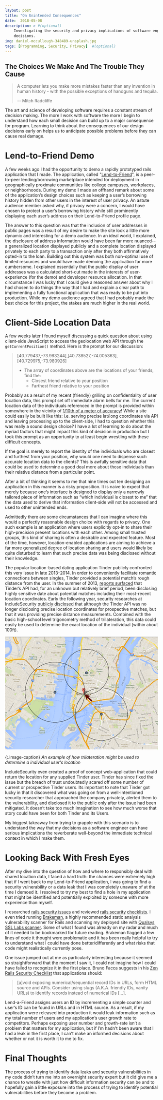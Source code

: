 ```yaml
---
layout: post
title: "On Unintended Consequences"
date:  2018-05-08
description: > #(optional)
    Investigating the security and privacy implications of software engineering
    decisions.
img: daniel-mccullough-348489-unsplash.jpg
tags: [Programming, Security, Privacy]  #(optional)
---
```

## The Choices We Make And The Trouble They Cause

>A computer lets you make more mistakes faster than any invention in human history - with the possible exceptions of handguns and tequila.
>
>-- Mitch Radcliffe

The art and science of developing software requires a constant stream of decision making. The more I work with software the more I begin to understand how each small decision can build up to a major consequence for program. Learning to think about the consequences of our design decisions early on helps us to anticipate possible problems before they can cause real damage.

# Lend-to-Friend Demo

A few weeks ago I had the opportunity to demo a rapidly prototyped rails application that I made. The application, called "[Lend-to-Friend](https://pacific-earth-11787.herokuapp.com/)", is a peer-to-peer lending/borrowing marketplace intended for deployment in geographically proximate communities like college campuses, workplaces, or neighborhoods. During my demo I made an offhand remark about some of the  application’s design choices such as keeping a user’s borrowing history hidden from other users in the interest of user privacy. An astute audience member asked why, if privacy were a concern, I would have chosen to protect a user’s borrowing history while still prominently displaying each user’s address on their Lend-to-Friend profile page.

The  answer to this question was that the inclusion of user addresses in public pages was a result of my desire to make the site look a little more dynamic and interesting for a demo audience. In an ideal world, I explained, the disclosure of address information would have been far more nuanced--a generalized location displayed publicly and a complete location displayed privately to each party to a transaction only after they both affirmatively opted-in to the loan. Building out this system was both non-optimal use of limited resources and would have made demoing the application far more cumbersome. I explained essentially that the public display of user addresses was a calculated short-cut made in the interests of user-experience (for the demo) and developer resource allocation. In that circumstance I was lucky that I could give a reasoned answer about why I had chosen to do things the way that I had and explain a clear path to implementing a fully functional application that was ready to be put into production. While my demo audience agreed that I had probably made the best choice for this project, the stakes are much higher in the real world.

# Client-Side Location Data

A few weeks later I found myself discussing a quick question about using client-side JavaScript to access the geolocation web API through the `getCurrentPosition()` method. Here is the prompt for our discussion:


>[40.779437,-73.963244],[40.738527,-74.005363],[40.729975,-73.980926]
>
> - The array of coordinates above are the locations of your friends, find the:
>    - Closest friend relative to your position
>    - Farthest friend relative to your position


Probably as a result of my recent (friendly) grilling on confidentiality of user location data, this prompt set off immediate alarm bells for me. The current location data of the individuals referenced in the prompt is provided within somewhere in the vicinity of [1/10th of a meter of accuracy](https://en.wikipedia.org/wiki/Decimal_degrees)! While a site could easily be built like this: i.e. serving precise lat/long coordinates via API and leaving processing up to the client-side, I had to question whether this was really a sound design choice? I have a lot of learning to do about the myriad factors that might impact this kind of decision in production but I took this prompt as an opportunity to at least begin wrestling with these difficult concepts.

If the goal is merely to report the identity of the individuals who are closest and furthest from your position, why would one need to dispense such accurate location data to the clients? This is awfully sensitive data that could be used to determine a good deal more about those individuals than their relative distance from a particular point.

After a bit of thinking it seems to me that nine times out ten designing an application in this manner is a risky proposition. It is naive to expect that merely because one’s interface is designed to display only a narrowly tailored piece of information such as “which individual is closest to me” that the data used to derive that information client-side will not be accessed and used to other unintended ends.

Admittedly there are some circumstances that I can imagine where this would a perfectly reasonable design choice with regards to privacy. One such example is an application where users explicitly opt-in to share their high-precision present locations with each other. Among small trusted groups, this kind of  sharing is often a desirable and expected feature. Most of the time, however, location-enabled applications are aiming to achieve a far more generalized degree of location sharing and users would likely be quite disturbed to learn that such precise data was being disclosed without their knowledge.

The popular location-based dating application Tinder publicly confronted this very issue in late 2013–2014. In order to conveniently facilitate romantic connections between singles, Tinder provided a potential match’s rough distance from the user. In the summer of 2013, [reports surfaced](https://qz.com/106731/tinder-exposed-users-locations/) that Tinder’s API had, for an unknown but relatively brief period, been disclosing highly sensitive date about potential matches including their most-recent location coordinates. Early the following year, security researches at IncludeSecurity [publicly disclosed](http://blog.includesecurity.com/2014/02/how-i-was-able-to-track-location-of-any.html) that although the Tinder API was no longer disclosing precise location coordinates for prospective matches, but that it was providing precise distance measurements. Combined with the basic high-school level trigonometry method of trilateration, this data could easily be used to determine the exact location of the individual (within about 100ft).

![Trilateration](/assets/img/trilateration.png)

{:.image-caption}
*An example of how trilateration might be used to determine a individual user's location*

IncludeSecurity even created a proof of concept web-application that could return the location for any supplied Tinder user. Tinder has since fixed the issue but the breach of trust undoubtedly scared off some number of current or prospective Tinder users. Its important to note that Tinder got lucky in that it discovered what was going on from a well-intentioned security researcher that approached the company privately, alerted them to the vulnerability, and disclosed it to the public only after the issue had been mitigated. It doesn’t take too much imagination to see how much worse that story could have been for both Tinder and its Users.

My biggest takeaway from trying to grapple with this scenario is to understand the way that my decisions as a software engineer can have serious implications the reverberate well-beyond the immediate technical context in which I make them.

# Looking Back With Fresh Eyes

After my dive into the question of how and where to responsibly deal with shared location data, I faced a hard truth: the chances were extremely high that if I went back to my Lend-to-Friend application, I was going to find a security vulnerability or a data leak that I was completely unaware of at the time I demoed it. I resolved to try my best to find a hole in my application that might be identified and potentially exploited by someone with more experience than myself.

I researched [rails security issues](http://guides.rubyonrails.org/security.html) and reviewed [rails security](https://github.com/tiegz/zen-rails-security-checklist) [checklists](https://railssecuritychecklist.com/). I even tried running [Brakeman](https://brakemanscanner.org/), a highly recommended static analysis vulnerability scanner for Rails and scanning my deployed site with [Qualsys SSL Labs scanner](https://www.ssllabs.com). Some of what I found was already on my radar and much of it needed to be bookmarked for future reading.  Brakeman flagged a few lines of code it thought were problematic and it has been really helpful to try to understand what I could have done better/differently and what risks that code might realistically currently pose.

One issue jumped out at me as particularly interesting because it seemed so straightforward that the moment I saw it, I could not imagine how I could have failed to recognize it in the first place. Bruno Facca suggests in his [Zen Rails Security Checklist](https://github.com/tiegz/zen-rails-security-checklist) that applications should:

> [a]void exposing numerical/sequential record IDs in URLs, form HTML source and APIs. Consider using slugs (A.K.A. friendly IDs, vanity URLs) to identify records instead of numerical IDs […].

Lend-a-Friend assigns users an ID by incrementing a simple counter and user’s ID can be found in URLs and in HTML source. As a result, if my application were released into production it would leak information such as my total number of users and my application’s user growth rate to competitors. Perhaps exposing user number and growth-rate isn’t a problem that matters for my application, but if I’m hadn't been aware that I had a leak in the first place, I can’t make an informed decisions about whether or not it is worth it to me to fix.

# Final Thoughts

The process of trying to identify data leaks and security vulnerabilities in my code didn’t turn me into an overnight security expert but it did give me a chance to wrestle with just how difficult information security can be and to hopefully gain a little exposure into the process of trying to identify potential vulnerabilities before they become a problem.
